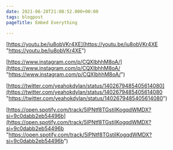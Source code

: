 ```yaml
---
date: 2021-06-28T21:08:52.000+00:00
tags: blogpost
pageTitle: Embed Everything

---
```

[https://youtu.be/iu8obVKr4XE](https://youtu.be/iu8obVKr4XE "https://youtu.be/iu8obVKr4XE")

[https://www.instagram.com/p/CQXIbhhM8oA/](https://www.instagram.com/p/CQXIbhhM8oA/ "https://www.instagram.com/p/CQXIbhhM8oA/")

[https://twitter.com/yeahokdylan/status/1402679485405614080](https://twitter.com/yeahokdylan/status/1402679485405614080 "https://twitter.com/yeahokdylan/status/1402679485405614080")

[https://open.spotify.com/track/5lPNtf8TGstiIKogqdWMDX?si=9c0dabb2eb54496b](https://open.spotify.com/track/5lPNtf8TGstiIKogqdWMDX?si=9c0dabb2eb54496b "https://open.spotify.com/track/5lPNtf8TGstiIKogqdWMDX?si=9c0dabb2eb54496b")